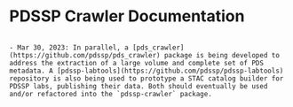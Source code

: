 # PDSSP Crawler Documentation

```{warning} PDSSP Crawler is under development, in a design and prototyping phase. This documentation is not complete. Updates:

- Mar 30, 2023: In parallel, a [pds_crawler](https://github.com/pdssp/pds_crawler) package is being developed to address the extraction of a large volume and complete set of PDS metadata. A [pdssp-labtools](https://github.com/pdssp/pdssp-labtools) repository is also being used to prototype a STAC catalog builder for PDSSP labs, publishing their data. Both should eventually be used and/or refactored into the `pdssp-crawler` package.

```

```{tableofcontents}
```